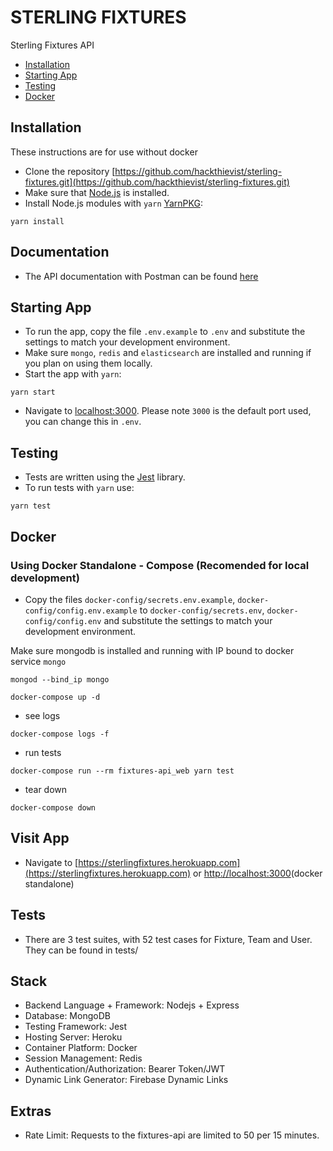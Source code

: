 # STERLING FIXTURES

Sterling Fixtures API

* [Installation](#installation)
* [Starting App](#starting-app)
* [Testing](#testing)
* [Docker](#docker)

## Installation

These instructions are for use without docker

* Clone the repository [https://github.com/hackthievist/sterling-fixtures.git](https://github.com/hackthievist/sterling-fixtures.git)
* Make sure that [Node.js](https://nodejs.org/) is installed.
* Install Node.js modules with `yarn` [YarnPKG](https://yarnpkg.com/):
```shell
yarn install
```

## Documentation

* The API documentation with Postman can be found [here](https://documenter.getpostman.com/view/5455096/S1a7X6Fb)

## Starting App

* To run the app, copy the file `.env.example` to `.env` and substitute the settings to match your development environment.
* Make sure `mongo`, `redis` and `elasticsearch` are installed and running if you plan on using them locally.
* Start the app with `yarn`:
```shell
yarn start
```
* Navigate to [localhost:3000](http://localhost:3000). Please note `3000` is the default port used, you can change this in `.env`.

## Testing

* Tests are written using the [Jest](https://jestjs.io/) library.
* To run tests with `yarn` use:
```shell
yarn test
```

## Docker
### Using Docker Standalone - Compose (Recomended for local development)
* Copy the files `docker-config/secrets.env.example`, `docker-config/config.env.example` to `docker-config/secrets.env`, `docker-config/config.env` and substitute the settings to match your development environment.

Make sure mongodb is installed and running with IP bound to docker service `mongo`
```shell
mongod --bind_ip mongo
```

```shell
docker-compose up -d
```
* see logs
```shell
docker-compose logs -f
```
* run tests
```shell
docker-compose run --rm fixtures-api_web yarn test
```
* tear down
```shell
docker-compose down
```

## Visit App

* Navigate to [https://sterlingfixtures.herokuapp.com](https://sterlingfixtures.herokuapp.com) or [http://localhost:3000](http://localhost:3000)(docker standalone)


## Tests

* There are 3 test suites, with 52 test cases for Fixture, Team and User. They can be found in tests/

## Stack

* Backend Language + Framework: Nodejs + Express
* Database: MongoDB
* Testing Framework: Jest
* Hosting Server: Heroku
* Container Platform: Docker
* Session Management: Redis
* Authentication/Authorization: Bearer Token/JWT
* Dynamic Link Generator: Firebase Dynamic Links

## Extras
* Rate Limit: Requests to the fixtures-api are limited to 50 per 15 minutes.